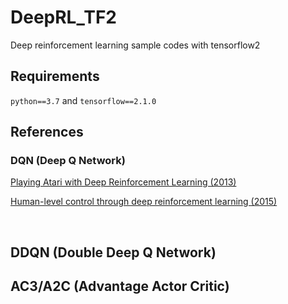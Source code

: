 # DeepRL_TF2

Deep reinforcement learning sample codes with tensorflow2


## Requirements

`python==3.7` and `tensorflow==2.1.0`

## References

### DQN (Deep Q Network)

[Playing Atari with Deep Reinforcement Learning (2013)](https://arxiv.org/abs/1312.5602)

[Human-level control through deep reinforcement learning (2015)](https://www.nature.com/articles/nature14236.)

<br>

## DDQN (Double Deep Q Network)

## AC3/A2C (Advantage Actor Critic)


